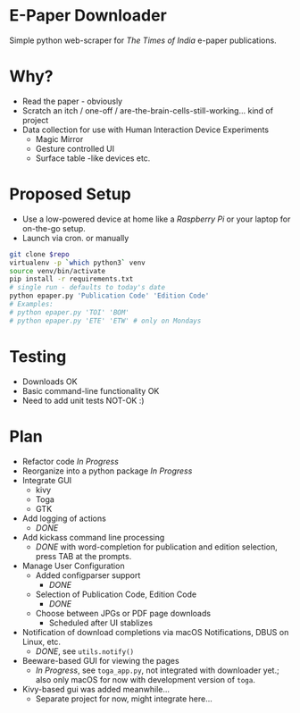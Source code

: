 # E-Paper Downloader

Simple python web-scraper for *The Times of India* e-paper publications.

# Why?

- Read the paper - obviously
- Scratch an itch / one-off / are-the-brain-cells-still-working... kind of project
- Data collection for use with Human Interaction Device Experiments
  - Magic Mirror
  - Gesture controlled UI
  - Surface table -like devices etc.

# Proposed Setup

- Use a low-powered device at home like a *Raspberry Pi* or your laptop for on-the-go setup.
- Launch via cron. or manually

``` bash
git clone $repo
virtualenv -p `which python3` venv
source venv/bin/activate
pip install -r requirements.txt
# single run - defaults to today's date
python epaper.py 'Publication Code' 'Edition Code'
# Examples:
# python epaper.py 'TOI' 'BOM'
# python epaper.py 'ETE' 'ETW' # only on Mondays
```

# Testing

- Downloads OK
- Basic command-line functionality OK
- Need to add unit tests NOT-OK :)

# Plan

- Refactor code
  *In Progress*
- Reorganize into a python package
  *In Progress*
- Integrate GUI
  - kivy
  - Toga
  - GTK
- Add logging of actions
  - *DONE*
- Add kickass command line processing
  - *DONE* with word-completion for publication and edition selection, press
    TAB at the prompts.
- Manage User Configuration
  - Added configparser support
    - *DONE*
  - Selection of Publication Code, Edition Code
    - *DONE*
  - Choose between JPGs or PDF page downloads
    - Scheduled after UI stablizes
- Notification of download completions via macOS Notifications, DBUS on Linux, etc.
  - *DONE*, see `utils.notify()`
- Beeware-based GUI for viewing the pages
  - *In Progress*, see `toga_app.py`, not integrated with downloader yet.;
    also only macOS for now with development version of `toga`.
- Kivy-based gui was added meanwhile...
  - Separate project for now, might integrate here...
